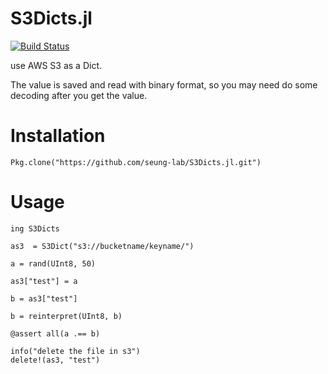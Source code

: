S3Dicts.jl
==========
[![Build Status](https://travis-ci.org/seung-lab/S3Dicts.jl.svg?branch=master)](https://travis-ci.org/seung-lab/S3Dicts.jl)

use AWS S3 as a Dict. 

The value is saved and read with binary format, so you may need do some decoding after you get the value.

# Installation

    Pkg.clone("https://github.com/seung-lab/S3Dicts.jl.git")

# Usage 
```
ing S3Dicts

as3  = S3Dict("s3://bucketname/keyname/")

a = rand(UInt8, 50)

as3["test"] = a

b = as3["test"]

b = reinterpret(UInt8, b)

@assert all(a .== b)

info("delete the file in s3")
delete!(as3, "test")
```

